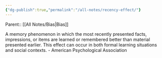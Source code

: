 ```yaml
---
{"dg-publish":true,"permalink":"/all-notes/recency-effect/"}
---
```


Parent:: [[All Notes/Bias\|Bias]]

A memory phenomenon in which the most recently presented facts, impressions, or items are learned or remembered better than material presented earlier. This effect can occur in both formal learning situations and social contexts. - American Psychological Association